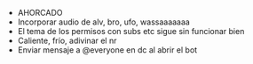 - AHORCADO
- Incorporar audio de alv, bro, ufo, wassaaaaaaa
- El tema de los permisos con subs etc sigue sin funcionar bien 
- Caliente, frío, adivinar el nr
- Enviar mensaje a @everyone en dc al abrir el bot